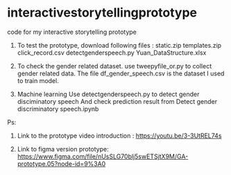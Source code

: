 # interactivestorytellingprototype
code for my interactive storytelling prototype

1. To test the prototype, download following files : 
static.zip 
templates.zip
click_record.csv
detectgenderspeech.py
Yuan_DataStructure.xlsx

2. To check the gender related dataset.
use tweepyfile_or.py to collect gender related data.
The file df_gender_speech.csv is the dataset I used to train model.

3. Machine learning 
Use detectgenderspeech.py to detect gender disciminatory speech
And check prediction result from Detect gender discriminatory speech.ipynb


Ps:
1. Link to the prototype video introduction   :
https://youtu.be/3-3UtREL74s

2. Link to figma version prototype:
https://www.figma.com/file/nUsSLG70blj5swETSjtX9M/GA-prototype.05?node-id=9%3A0

